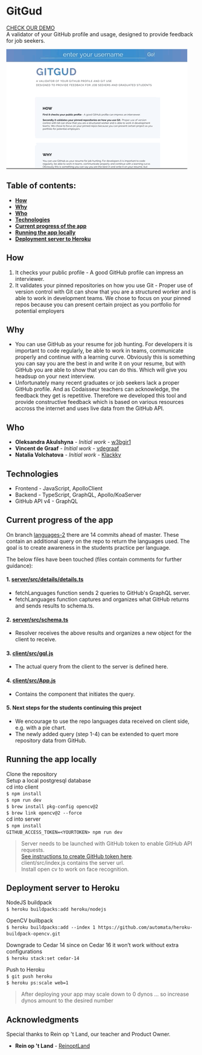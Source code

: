 # GitGud
[CHECK OUR DEMO](https://gityougud.herokuapp.com/) <br>
A validator of your GitHub profile and usage, designed to provide feedback for job seekers. <br>

![](https://github.com/Official-Codaisseur-Graduate/git-gud/blob/master/demo.gif)

## Table of contents:

- **[How](#how)**
- **[Why](#why)**
- **[Who](#who)**
- **[Technologies](#technologies)**
- **[Current progress of the app](#current-progress-of-the-app)**
- **[Running the app locally](#running-the-app-locally)**
- **[Deployment server to Heroku](#deployment-server-to-heroku)**

## How

1. It checks your public profile - A good GitHub profile can impress an interviewer.
2. It validates your pinned repositories on how you use Git - Proper use of version control with Git can show that you are a structured worker and is able to work in development teams. We chose to focus on your pinned repos because you can present certain project as you portfolio for potential employers

## Why

* You can use GitHub as your resume for job hunting. For developers it is important to code regularly, be able to work in teams, communicate properly and continue with a learning curve. Obviously this is something you can say you are the best in and write it on your resume, but with GitHub you are able to show that you can do this. Which will give you headsup on your next interview.
* Unfortunately many recent graduates or job seekers lack a proper GitHub profile. And as Codaisseur teachers can acknowledge, the feedback they get is repetitive. Therefore we developed this tool and provide constructive feedback which is based on various resources accross the internet and uses live data from the GitHub API.

## Who

* **Oleksandra Akulshyna** - *Initial work* - [w3bgir1](https://github.com/w3bgir1)
* **Vincent de Graaf** - *Initial work* - [vdegraaf](https://github.com/vdegraaf)
* **Natalia Volchatova** - *Initial work* - [Klackky](https://github.com/Klackky)

## Technologies

* Frontend - JavaScript, ApolloClient <br>
* Backend - TypeScript, GraphQL, Apollo/KoaServer <br>
* GitHub API v4 - GraphQL <br>

## Current progress of the app

On branch [languages-2](https://github.com/Official-Codaisseur-Graduate/git-gud/tree/languages-2) there are 14 commits ahead of master. These contain an additional query on the repo to return the languages used. The goal is to create awareness in the students practice per language.

The below files have been touched (files contain comments for further guidance):

#### 1. [server/src/details/details.ts](https://github.com/Official-Codaisseur-Graduate/git-gud/blob/languages-2/server/src/details/details.ts)
- fetchLanguages function sends 2 queries to GitHub's GraphQL server.
- fetchLanguages function captures and organizes what GitHub returns and sends results to schema.ts. 

#### 2. [server/src/schema.ts](https://github.com/Official-Codaisseur-Graduate/git-gud/blob/languages-2/server/src/schema.ts)
- Resolver receives the above results and organizes a new object for the client to receive.

#### 3. [client/src/gql.js](https://github.com/Official-Codaisseur-Graduate/git-gud/blob/languages-2/client/src/gql.js)
- The actual query from the client to the server is defined here.

#### 4. [client/src/App.js](https://github.com/Official-Codaisseur-Graduate/git-gud/blob/languages-2/client/src/App.js)
- Contains the component that initiates the query.

#### 5. Next steps for the students continuing this project
- We encourage to use the repo languages data received on client side, e.g. with a pie chart.
- The newly added query (step 1-4) can be extended to quert more repository data from GitHub.

## Running the app locally

Clone the repository <br>
Setup a local postgresql database<br>
cd into client <br>
`$ npm install` <br>
`$ npm run dev` <br>
`$ brew install pkg-config opencv@2`<br>
`$ brew link opencv@2 --force`<br>
cd into server <br>
`$ npm install` <br> 
`GITHUB_ACCESS_TOKEN=<YOURTOKEN> npm run dev` <br>

> Server needs to be launched with GitHub token to enable GitHub API requests. <br>
> [See instructions to create GitHub token here](https://help.github.com/en/articles/creating-a-personal-access-token-for-the-command-line). <br>
> client/src/index.js contains the server url. <br>
> Install open cv to work on face recognition. <br>

## Deployment server to Heroku

NodeJS buildpack <br>
`$ heroku buildpacks:add heroku/nodejs` <br>

OpenCV builbpack <br>
`$ heroku buildpacks:add --index 1 https://github.com/automata/heroku-buildpack-opencv.git` <br>

Downgrade to Cedar 14 since on Cedar 16 it won’t work without extra configurations <br>
`$ heroku stack:set cedar-14` <br>

Push to Heroku <br>
`$ git push heroku` <br>
`$ heroku ps:scale web=1` <br>

> After deploying your app may scale down to 0 dynos
> ... so increase dynos amount to the desired number

## Acknowledgments

Special thanks to Rein op 't Land, our teacher and Product Owner. 
* **Rein op 't Land** - [ReinoptLand](https://github.com/Reinoptland)
